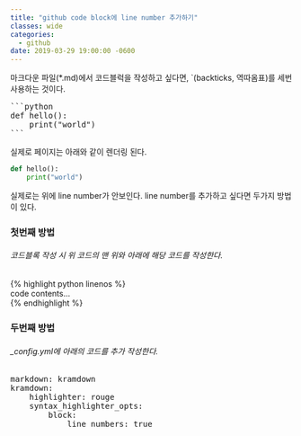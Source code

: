 ```yaml
---
title: "github code block에 line number 추가하기"
classes: wide
categories:
  - github
date: 2019-03-29 19:00:00 -0600
---
```


마크다운 파일(*.md)에서 코드블럭을 작성하고 싶다면,
`(backticks, 역따옴표)를 세번 사용하는 것이다.

<pre>
```python
def hello():
    print("world")
```
</pre>  

실제로 페이지는 아래와 같이 렌더링 된다. 
```python
def hello():
    print("world")
```

실제로는 위에 line number가 안보인다. 
line number를 추가하고 싶다면 두가지 방법이 있다.  
### 첫번째 방법  
###### 코드블록 작성 시 위 코드의 맨 위와 아래에 해당 코드를 작성한다.

\{% highlight python linenos %\}  
code contents...  
\{% endhighlight %\}  

### 두번째 방법  
###### _config.yml에 아래의 코드를 추가 작성한다.
<pre>
markdown: kramdown
kramdown:
    highlighter: rouge
    syntax_highlighter_opts:
        block:
            line_numbers: true
</pre>


